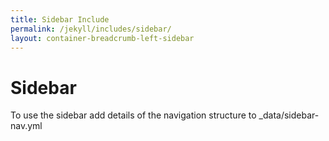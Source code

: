 ```yaml
---
title: Sidebar Include
permalink: /jekyll/includes/sidebar/
layout: container-breadcrumb-left-sidebar
---
```

# Sidebar

To use the sidebar add details of the navigation structure to _data/sidebar-nav.yml
